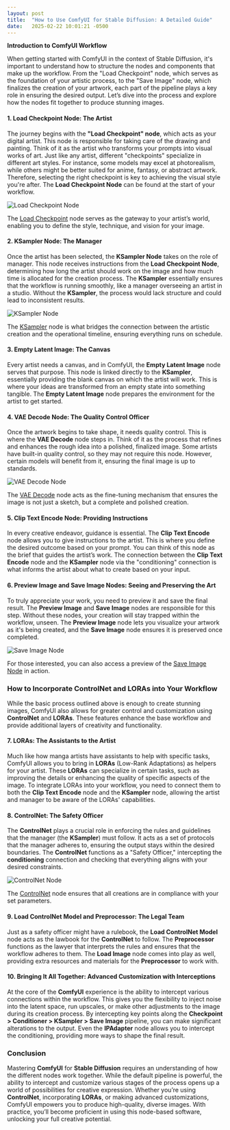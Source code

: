 ```yaml
---
layout: post
title:  "How to Use ComfyUI for Stable Diffusion: A Detailed Guide"
date:   2025-02-22 10:01:21 -0500
---
```

**Introduction to ComfyUI Workflow**

When getting started with ComfyUI in the context of Stable Diffusion, it's important to understand how to structure the nodes and components that make up the workflow. From the "Load Checkpoint" node, which serves as the foundation of your artistic process, to the "Save Image" node, which finalizes the creation of your artwork, each part of the pipeline plays a key role in ensuring the desired output. Let’s dive into the process and explore how the nodes fit together to produce stunning images.

#### 1. Load Checkpoint Node: The Artist

The journey begins with the **"Load Checkpoint" node**, which acts as your digital artist. This node is responsible for taking care of the drawing and painting. Think of it as the artist who transforms your prompts into visual works of art. Just like any artist, different "checkpoints" specialize in different art styles. For instance, some models may excel at photorealism, while others might be better suited for anime, fantasy, or abstract artwork. Therefore, selecting the right checkpoint is key to achieving the visual style you're after. The **Load Checkpoint Node** can be found at the start of your workflow.

![Load Checkpoint Node](https://i.imgur.com/ecyQeHZ.png)

The [Load Checkpoint](https://imgur.com/ecyQeHZ) node serves as the gateway to your artist’s world, enabling you to define the style, technique, and vision for your image. 

#### 2. KSampler Node: The Manager

Once the artist has been selected, the **KSampler Node** takes on the role of manager. This node receives instructions from the **Load Checkpoint Node**, determining how long the artist should work on the image and how much time is allocated for the creation process. The **KSampler** essentially ensures that the workflow is running smoothly, like a manager overseeing an artist in a studio. Without the **KSampler**, the process would lack structure and could lead to inconsistent results.

![KSampler Node](https://i.imgur.com/KYUS7o3.png)

The [KSampler](https://imgur.com/KYUS7o3) node is what bridges the connection between the artistic creation and the operational timeline, ensuring everything runs on schedule.

#### 3. Empty Latent Image: The Canvas

Every artist needs a canvas, and in ComfyUI, the **Empty Latent Image** node serves that purpose. This node is linked directly to the **KSampler**, essentially providing the blank canvas on which the artist will work. This is where your ideas are transformed from an empty state into something tangible. The **Empty Latent Image** node prepares the environment for the artist to get started.

#### 4. VAE Decode Node: The Quality Control Officer

Once the artwork begins to take shape, it needs quality control. This is where the **VAE Decode** node steps in. Think of it as the process that refines and enhances the rough idea into a polished, finalized image. Some artists have built-in quality control, so they may not require this node. However, certain models will benefit from it, ensuring the final image is up to standards.

![VAE Decode Node](https://i.imgur.com/0lOePFO.png)

The [VAE Decode](https://imgur.com/0lOePFO) node acts as the fine-tuning mechanism that ensures the image is not just a sketch, but a complete and polished creation.

#### 5. Clip Text Encode Node: Providing Instructions

In every creative endeavor, guidance is essential. The **Clip Text Encode** node allows you to give instructions to the artist. This is where you define the desired outcome based on your prompt. You can think of this node as the brief that guides the artist’s work. The connection between the **Clip Text Encode** node and the **KSampler** node via the "conditioning" connection is what informs the artist about what to create based on your input.

#### 6. Preview Image and Save Image Nodes: Seeing and Preserving the Art

To truly appreciate your work, you need to preview it and save the final result. The **Preview Image** and **Save Image** nodes are responsible for this step. Without these nodes, your creation will stay trapped within the workflow, unseen. The **Preview Image** node lets you visualize your artwork as it's being created, and the **Save Image** node ensures it is preserved once completed.

![Save Image Node](https://i.imgur.com/FHZ8Pgo.png)

For those interested, you can also access a preview of the [Save Image Node](https://imgur.com/FHZ8Pgo) in action.

### How to Incorporate ControlNet and LORAs into Your Workflow

While the basic process outlined above is enough to create stunning images, ComfyUI also allows for greater control and customization using **ControlNet** and **LORAs**. These features enhance the base workflow and provide additional layers of creativity and functionality.

#### 7. LORAs: The Assistants to the Artist

Much like how manga artists have assistants to help with specific tasks, ComfyUI allows you to bring in **LORAs** (Low-Rank Adaptations) as helpers for your artist. These **LORAs** can specialize in certain tasks, such as improving the details or enhancing the quality of specific aspects of the image. To integrate LORAs into your workflow, you need to connect them to both the **Clip Text Encode** node and the **KSampler** node, allowing the artist and manager to be aware of the LORAs' capabilities.

#### 8. ControlNet: The Safety Officer

The **ControlNet** plays a crucial role in enforcing the rules and guidelines that the manager (the **KSampler**) must follow. It acts as a set of protocols that the manager adheres to, ensuring the output stays within the desired boundaries. The **ControlNet** functions as a "Safety Officer," intercepting the **conditioning** connection and checking that everything aligns with your desired constraints.

![ControlNet Node](https://i.imgur.com/4MHLdGq.png)

The [ControlNet](https://imgur.com/4MHLdGq) node ensures that all creations are in compliance with your set parameters.

#### 9. Load ControlNet Model and Preprocessor: The Legal Team

Just as a safety officer might have a rulebook, the **Load ControlNet Model** node acts as the lawbook for the **ControlNet** to follow. The **Preprocessor** functions as the lawyer that interprets the rules and ensures that the workflow adheres to them. The **Load Image** node comes into play as well, providing extra resources and materials for the **Preprocessor** to work with.

#### 10. Bringing It All Together: Advanced Customization with Interceptions

At the core of the **ComfyUI** experience is the ability to intercept various connections within the workflow. This gives you the flexibility to inject noise into the latent space, run upscales, or make other adjustments to the image during its creation process. By intercepting key points along the **Checkpoint > Conditioner > KSampler > Save Image** pipeline, you can make significant alterations to the output. Even the **IPAdapter** node allows you to intercept the conditioning, providing more ways to shape the final result.

### Conclusion

Mastering **ComfyUI** for **Stable Diffusion** requires an understanding of how the different nodes work together. While the default pipeline is powerful, the ability to intercept and customize various stages of the process opens up a world of possibilities for creative expression. Whether you’re using **ControlNet**, incorporating **LORAs**, or making advanced customizations, ComfyUI empowers you to produce high-quality, diverse images. With practice, you’ll become proficient in using this node-based software, unlocking your full creative potential.
